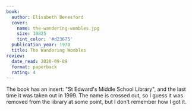 ```yaml
---
book:
  author: Elisabeth Beresford
  cover:
    name: the-wandering-wombles.jpg
    size: 10825
    tint_color: '#d23675'
  publication_year: 1970
  title: The Wandering Wombles
review:
  date_read: 2020-09-09
  format: paperback
  rating: 4
---
```


The book has an insert: "St Edward's Middle School Library", and the last time it was taken out in 1999.
The name is crossed out, so I guess it was removed from the library at some point, but I don't remember how I got it.